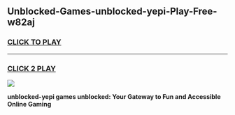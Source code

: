 
## Unblocked-Games-unblocked-yepi-Play-Free-w82aj
<h3>
<a href="https://premium76.site?title=unblocked-yepi&ref=21A">CLICK TO PLAY</a></h3>
<hr>

<h3>
<a href="https://premium76.site?title=unblocked-yepi&ref=21A">CLICK 2 PLAY</a>
  
</h3>

<a href="https://premium76.site?title=unblocked-yepi&ref=21A"><img src="https://clearcache.store/games.png"></a>


**unblocked-yepi games unblocked: Your Gateway to Fun and Accessible Online Gaming**
